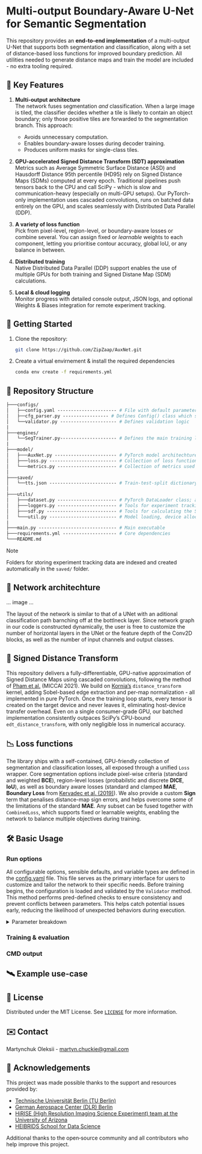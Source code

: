 # Multi-output Boundary-Aware U-Net for Semantic Segmentation

This repository provides an **end-to-end implementation** of a multi-output U-Net that supports both segmentation and classification, along with a set of distance-based loss functions for improved boundary prediction. All utilities needed to generate distance maps and train the model are included - no extra tooling required.

## :key: Key Features

1. **Multi-output architecture**  
   The network fuses segmentation *and* classification. When a large image is tiled, the classifier decides whether a tile is likely to contain an object boundary; only those positive tiles are forwarded to the segmentation branch. This approach:

   * Avoids unnecessary computation.
   * Enables boundary-aware losses during decoder training.
   * Produces uniform masks for single-class tiles.

2. **GPU-accelerated Signed Distance Transform (SDT) approximation**  
   Metrics such as Average Symmetric Surface Distance (ASD) and Hausdorff Distance 95th percentile (HD95) rely on Signed Distance Maps (SDMs) computed at every epoch. Traditional pipelines push tensors back to the CPU and call SciPy - which is slow and communication-heavy (especially on multi-GPU setups). Our PyTorch-only implementation uses cascaded convolutions, runs on batched data entirely on the GPU, and scales seamlessly with Distributed Data Parallel (DDP).

3. **A variety of loss function**  
   Pick from pixel-level, region-level, or boundary-aware losses or combine several. You can assign fixed or *learnable* weights to each component, letting you prioritise contour accuracy, global IoU, or any balance in between.

4. **Distributed training**  
   Native Distributed Data Parallel (DDP) support enables the use of multiple GPUs for both training and Signed Distane Map (SDM) calculations.

5. **Local & cloud logging**  
   Monitor progress with detailed console output, JSON logs, and optional Weights & Biases integration for remote experiment tracking.

## :rocket: Getting Started

1. Clone the repository:

    ```bash
    git clone https://github.com/ZipZaap/AuxNet.git
    ```

2. Create a virtual envirnement & install the required dependencies

    ```bash
    conda env create -f requirements.yml
    ```

## :open_file_folder: Repository Structure

```graphql
├───configs/
│   ├──config.yaml ---------------------- # File with default parameters
│   ├──cfg_parser.py ----------------- # Defines Config() class which stores the defaults
│   └──validator.py --------------------- # Defines validation logic
|
├───engines/
│   └──SegTrainer.py--------------------- # Defines the main training loop
|
├───model/
│   ├───AuxNet.py ----------------------- # PyTorch model architechture 
│   ├───loss.py ------------------------- # Collection of loss functions used for training
│   └───metrics.py ---------------------- # Collection of metrics used for evaluation
│
├───saved/
│   └──tts.json ------------------------- # Train-test-split dictionary of image IDs
│
├───utils/
│   ├───dataset.py ---------------------- # PyTorch DataLoader class; also handles train/test split
│   ├───loggers.py ---------------------- # Tools for experiment tracking
│   ├───sdf.py -------------------------- # Tools for calculating the Signed Distane Function
│   └───util.py ------------------------- # Model loading, device allocation & misc functions
|
├───main.py ----------------------------- # Main executable
├───requirements.yml -------------------- # Core dependencies
└───README.md
```

> [!NOTE]
> Folders for storing experiment tracking data are indexed and created automatically in the `saved/` folder.

## :brain: Network architechture

...
image
...

The layout of the network is similar to that of a UNet with an aditional classification path barnching off at the bottlneck layer. Since network graph in our code is constructed dynamically, the user is free to customize the number of horizontal layers in the UNet or the feature depth of the Conv2D blocks, as well as the number of input channels and output classes.

## :straight_ruler: Signed Distance Transform

This repository delivers a fully-differentiable, GPU-native approximation of Signed Distance Maps using cascaded convolutions, following the method of [Pham et al.](https://doi.org/10.1007/978-3-030-71278-5_31) (MICCAI 2021). We build on [Kornia’s](https://github.com/kornia/kornia/blob/main/kornia/contrib/distance_transform.py) `distance_transform` kernel, adding Sobel-based edge extraction and per-map normalization - all implemented in pure PyTorch. Once the training loop starts, every tensor is created on the target device and never leaves it, eliminating host-device transfer overhead. Even on a single consumer-grade GPU, our batched implementation consistently outpaces SciPy’s CPU-bound `edt_distance_transform`, with only negligible loss in numerical accuracy.

## :chart_with_downwards_trend: Loss functions

The library ships with a self-contained, GPU-friendly collection of segmentation and classification losses, all exposed through a unified `Loss` wrapper. Core segmentation options include pixel-wise criteria (standard and weighted **BCE**), region-level losses (probabilstic and discrete **DICE**, **IoU**), as well as boundary aware losses (standard and clamped **MAE**, **Boundary Loss** from [Kervadec et al. (2019)](https://doi.org/10.1016/j.media.2020.101851.)). We also provide a custom **Sign** term that penalises distance-map sign errors, and helps overcome some of the limitations of the standard **MAE**. Any subset can be fused together with `CombinedLoss`, which supports fixed or learnable weights, enabling the network to balance multiple objectives during training.

## :hammer_and_wrench: Basic Usage

### Run options

All configurable options, sensible defaults, and variable types are defined in the [config.yaml](configs/config.yaml) file. This file serves as the primary interface for users to customize and tailor the network to their specific needs. Before training begins, the configuration is loaded and validated by the `Validator` method. This method performs pred-defined checks to ensure consistency and prevent conflicts between parameters. This helps catch potential issues early, reducing the likelihood of unexpected behaviors during execution.

<details>
   <summary> Parameter breakdown </summary>

   | | Option | Type | Description |
   |---|---|---|---|
   | **Directories** |--------------------------|-------|--------------------------------------------------------------------------------------|
   || `DATASET_DIR` | `str` | Path to the dataset folder. |
   || `RESULTS_DIR` | `str` | Path to the output folder. |
   | **Dataset** |--------------------------|-------|--------------------------------------------------------------------------------------|
   || `SEED` | `int` | Random seed for dataset split. |
   || `TRAIN_SET_COMPOSITION` | `str` | Training-set composition: <br>•`full`: unfiltered dataset  <br>•`boundary`: only images containing boundaries. |
   || `TEST_SET_COMPOSITION` | `str` | Test-set composition: <br>•`full`: unfiltered dataset  <br>•`boundary`: only images containing boundaries. |
   || `TEST_SPLIT` | `float` | Fraction reserved for testing. |
   || `CROSS_VALIDATION` | `bool` | Enable K-fold cross-validation. |
   || `DEFAULT_FOLD` | `int` | Fold to use when CV is disabled. |
   || `NUM_WORKERS` | `int` | Number of subprocesses used by PyTorch `DataLoader`. If set to 0, data loading occurs in the main process. |
   | **Model** |--------------------------|-------|--------------------------------------------------------------------------------------|
   || `MODEL` | `str` | The user can either train the entire model end-to-end in a single run, or train each component separately, using dedicated datasets and loss functions for each part. Available options: <br>• `AuxNet-ED`: Multi-output UNet with trainable Encoder & Decoder. <br> • `AuxNet-EDC`: Multi-output UNet with trainable Encoder, Decoder & Classification head.<br>• `AuxNet-C`: Multi-output UNet with trainable Classification head.<br>• `AuxNet-D`: Multi-output UNet with trainable Decoder.<br>• `UNet`: Standard U-Net architecture.  |
   || `MODEL_WEIGHTS` | `str` | Pre-trained weights filename (omit `.pth`). The user can preload weights from the previous run (e.g. `MODEL = AuxNet-ED`) and then train the Classifier separately by setting `MODEL = AuxNet-C`.|
   || `INPUT_SIZE` | `int` | Input image side length (pixels). |
   || `INPUT_CHANNELS` | `int` | Number of image channels. |
   || `UNET_DEPTH` | `int` | Number of down-sampling levels in a UNet (incl. bottleneck). |
   || `CONV_DEPTH` | `int` | Base feature-map depth of the Conv2D block (doubles per level). |
   || `BATCH_SIZE` | `int` | Training batch size. |
   | **Segmentation** |--------------------------|-------|--------------------------------------------------------------------------------------|
   || `SEG_CLASSES` | `int` | Number of segmentation classes. |
   || `SEG_DROPOUT` | `float` | Dropout for encoder/decoder. |
   || `SEG_THRESHOLD` | `float` | Mask binarisation threshold. |
   | **Classification** |--------------------------|-------|--------------------------------------------------------------------------------------|
   || `CLS_CLASSES` | `int` | Number of classification classes. |
   || `CLS_DROPOUT` | `float` | Dropout in classification head. |
   || `CLS_THRESHOLD` | `float` | Positive-class probability threshold. |
   | **Optimizer** |--------------------------|-------|--------------------------------------------------------------------------------------|
   || `INIT_LR` | `float` | Initial learning rate at the beginning of warmup. |
   || `BASE_LR` | `float` | Base learning rate reached by the end of warmup. |
   || `L2_DECAY` | `float` | L2 regularization decay. |
   || `WARMUP_EPOCHS` | `int` | Number of warmup epochs (0 = no warmup) |
   || `TRAIN_EPOCHS` | `int` | Number of training epochs (excl. warmup). |
   | **SDM** |--------------------------|-------|--------------------------------------------------------------------------------------|
   || `SDM_KERNEL_SIZE` | `int` | Kernel size for SDM estimation. |
   || `SDM_DISTANCE` | `str` | Type of distance used for the SDM. Available options: `manhattan`, `chebyshev`, `euclidean`. |
   || `SDM_NORMALIZATION` | `str` | SDM normalisation mode.  Available normalization options: <br>•`minmax`: by both max and min distance values of each individual SDM. <br>•`dynamic_max`: by the max distance value of each individual SDM. <br>•`static_max`: by the global max distance value (depends on `SDM_DISTANCE`)|
   | **Loss** |--------------------------|-------|--------------------------------------------------------------------------------------|
   || `LOSS` | `str` | Loss function used to train the model. Can either be a single loss or a combination of multiple losses, separated by `_` (e.g., `softDICE_BCE`). Available options: <br>•`SoftDICE`: Soft (probabilistic) DICE loss. <br>•`HardDICE`: Hard (discrete) DICE loss. <br>•`IoU`: Intersection over Union loss. <br>•`BCE`: Binary Cross-Entropy loss. <br>•`wBCE`: SDM Weighted Binary Cross-Entropy loss. <br>•`MAE`: Mean Absolute Error loss. <br>•`cMAE`: Clamped Mean Absolute Error loss. <br>•`sMAE`: Signed Mean Absolute Error loss. <- **OUR CONTRIBUTION** <br>•`Boundary`: Boundary loss. <br>•`CE`: Cross-Entropy loss. |
   || `INCLUDE_BACKGROUND` | `bool` | Include background class in `DICE`/`IoU`. |
   || `ADAPTIVE_WEIGHTS` | `bool` | Auto-balance multi-loss components. |
   || `STATIC_WEIGHTS` | `list` | Manual loss weights (if `ADAPTIVE_WEIGHTS = False`). |
   || `CLAMP_DELTA` | `float` | Delta for `cMAE` kernel clamping. Smaller values concentrate the network’s capacity on details near the boundary. |
   || `SIGMOID_STEEPNESS` | `int` | Sigmoid steepness for `DICE`/`IoU`/`sMAE` losses. Higher values yield a steeper curve and a closer approximation of the step function. |
   | **Evaluation** |--------------------------|-------|--------------------------------------------------------------------------------------|
   || `SAVE_MODEL` | `bool` | Save best model checkpoint. |
   || `EVAL_METRIC` | `str` | Best epoch selection metric: <br>•`TTR`: True-to-test ratio. Measures classification accuracy. <br>•`DSC`: DICE score. Measures global overlap. <br>•`IoU`: Intersection over Union score. Measures global overlap, but penalizes false positives more harshly. <br>•`ASD`: Average Symmetric Distance. Measures the mean distance between the boundaries of ground-truth and predicted segmentations. <br>•`AD`: Average one-way Distance. Relaxes the impact of false-positives. <br>•`HD95`: Hausdorff Distance 95th percentile. Measures the worst-case boundary discrepancy. <br>•`D95`: One-way Distance 95th percentile. Relaxes the impact of false-positives.  <br>•`CMA`: Combined Mean Accuracy. A weighted combination of the above. |
   || `CMA_COEFFICIENTS` | `dict` | Coefficients that define the contribution of each metric to the overall `CMA`. |
   || `DISTANCE_METRICS` | `bool` | Compute `ASD`, `AD`, `HD95`, `D95` during eval. |
   | **DDP** |--------------------------|-------|--------------------------------------------------------------------------------------|
   || `GPUs` | `list` | GPU indices for DDP. |
   || `MASTER_ADDR` | `str` | Address of the master node. |
   || `MASTER_PORT` | `str` | Port for DDP communication. |
   || `NCCL_P2P_DISABLE` | `bool` | Disable NCCL peer-to-peer (troubleshooting). |
   | **Logging** |--------------------------|-------|--------------------------------------------------------------------------------------|
   || `LOG_WANDB` | `bool` | Enable Weights & Biases logging. |
   || `LOG_LOCAL` | `bool` | Save logs locally. |
   || `EXP_ID` | `str` | Custom experiment identifier. |
   || `RUN_ID` | `str` | Custom run identifier. |

</details>

### Training & evaluation

### CMD output

## :artificial_satellite: Example use-case

## :memo: License

Distributed under the MIT License. See [`LICENSE`](LICENSE.txt) for more information.

## :envelope: Contact

Martynchuk Oleksii - martyn.chuckie@gmail.com

## :handshake: Acknowledgements

This project was made possible thanks to the support and resources provided by:

* [Technische Universität Berlin (TU Berlin)](https://www.tu.berlin/)
* [German Aerospace Center (DLR) Berlin](https://www.dlr.de/de/das-dlr/standorte-und-bueros/berlin)
* [HiRISE (High Resolution Imaging Science Experiment) team at the University of Arizona](https://www.uahirise.org/)
* [HEIBRIDS School for Data Science](https://www.heibrids.berlin/)

Additional thanks to the open‑source community and all contributors who help improve this project.